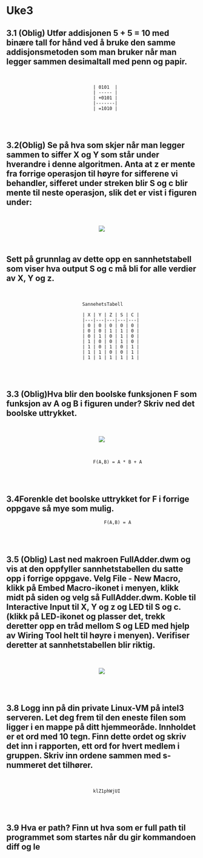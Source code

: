 # Uke3

## **3.1 (Oblig) Utfør addisjonen 5 + 5 = 10 med binære tall for hånd ved å bruke den samme addisjonsmetoden som man bruker når man legger sammen desimaltall med penn og papir.**
<br>

                                    | 0101  |
                                    | ----- |
                                    | +0101 |
                                    |-------|
                                    | =1010 |
        



<br>
<br>

## **3.2(Oblig) Se på hva som skjer når man legger sammen to siffer X og Y som står under hverandre i denne algoritmen. Anta at z er mente fra forrige operasjon til høyre for sifferene vi behandler, sifferet under streken blir S og c blir mente til neste operasjon, slik det er vist i figuren under:**

<br>

<p align="center">
<img src="/Users/aziz/Documents/GitHub/DATA2500-Ukesoppgaver/Bilder/add.png">
</p>
<br>

## **Sett på grunnlag av dette opp en sannhetstabell som viser hva output S og c må bli for alle verdier av X, Y og z.**
<br>

                                SannehetsTabell

                                | X | Y | Z | S | C |
                                |---|---|---|---|---|
                                | 0 | 0 | 0 | 0 | 0 |
                                | 0 | 0 | 1 | 1 | 0 |
                                | 0 | 1 | 0 | 1 | 0 |
                                | 1 | 0 | 0 | 1 | 0 |
                                | 1 | 0 | 1 | 0 | 1 |
                                | 1 | 1 | 0 | 0 | 1 |
                                | 1 | 1 | 1 | 1 | 1 |

<br>
<br>

## **3.3 (Oblig)Hva blir den boolske funksjonen F som funksjon av A og B i figuren under? Skriv ned det boolske uttrykket.**
<br>
<p align="center">
<img src="/Users/aziz/Documents/GitHub/DATA2500-Ukesoppgaver/Bilder/ab.png">
</p>
<br>

                                    F(A,B) = A * B + A


<br>
<br>

## **3.4Forenkle det boolske uttrykket for F i forrige oppgave så mye som mulig.**

                                        F(A,B) = A

<br>
<br>

## **3.5 (Oblig) Last ned makroen FullAdder.dwm og vis at den oppfyller sannhetstabellen du satte opp i forrige oppgave. Velg File - New Macro, klikk på Embed Macro-ikonet i menyen, klikk midt på siden og velg så FullAdder.dwm. Koble til Interactive Input til X, Y og z og LED til S og c. (klikk på LED-ikonet og plasser det, trekk deretter opp en tråd mellom S og LED med hjelp av Wiring Tool helt til høyre i menyen). Verifiser deretter at sannhetstabellen blir riktig.**

<br>
<p align="center">
<img src="/Users/aziz/Documents/GitHub/DATA2500-Ukesoppgaver/Bilder/Bilde1.png">
</p>
<br>
<br>

## **3.8 Logg inn på din private Linux-VM på intel3 serveren. Let deg frem til den eneste filen som ligger i en mappe på ditt hjemmeoråde. Innholdet er et ord med 10 tegn. Finn dette ordet og skriv det inn i rapporten, ett ord for hvert medlem i gruppen. Skriv inn ordene sammen med s-nummeret det tilhører.**
<br>

                                    klZ1phWjUI


<br>
<br>

## **3.9 Hva er path? Finn ut hva som er full path til programmet som startes når du gir kommandoen diff og le**

